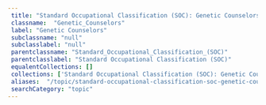 ```yaml
--- 
 title: "Standard Occupational Classification (SOC): Genetic Counselors" 
 classname:  "Genetic_Counselors" 
 label: "Genetic Counselors" 
 subclassname: "null" 
 subclasslabel: "null" 
 parentclassname: "Standard_Occupational_Classification_(SOC)" 
 parentclasslabel: "Standard Occupational Classification (SOC)" 
 equalentCollections: [] 
 collections: ['Standard Occupational Classification (SOC): Genetic Counselors']
 aliases:  "/topic/standard-occupational-classification-soc-genetic-counselors"  
 searchCategory: "topic" 
---
```

